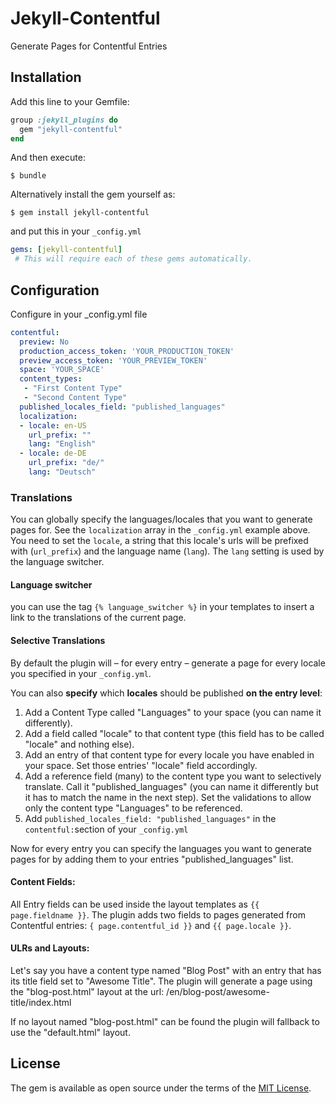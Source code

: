 # Jekyll-Contentful

Generate Pages for Contentful Entries

## Installation

Add this line to your Gemfile:

```ruby
group :jekyll_plugins do
  gem "jekyll-contentful"
end
```

And then execute:

    $ bundle

Alternatively install the gem yourself as:

    $ gem install jekyll-contentful

and put this in your ``_config.yml`` 

```yaml
gems: [jekyll-contentful]
 # This will require each of these gems automatically.
```

## Configuration

Configure in your _config.yml file


```yaml
contentful:
  preview: No 
  production_access_token: 'YOUR_PRODUCTION_TOKEN'
  preview_access_token: 'YOUR_PREVIEW_TOKEN'
  space: 'YOUR_SPACE'
  content_types:
   - "First Content Type"
   - "Second Content Type"
  published_locales_field: "published_languages"
  localization:
  - locale: en-US
    url_prefix: ""
    lang: "English"
  - locale: de-DE
    url_prefix: "de/"
    lang: "Deutsch"
```


### Translations
You can globally specify the languages/locales that you want to generate pages for.
See the ``localization`` array in the ``_config.yml`` example above. You need to set the ``locale``, a string that this locale's urls will be prefixed with (``url_prefix``) and the language name (``lang``). The ``lang`` setting is used by the language switcher.

#### Language switcher
you can use the tag ``{% language_switcher %}`` in your templates to insert a link to the translations of the current page.

#### Selective Translations
By default the plugin will – for every entry – generate a page for every locale you specified in your ``_config.yml``.

You can also **specify** which **locales** should be published **on the entry level**:

1. Add a Content Type called "Languages" to your space (you can name it differently).
2. Add a field called "locale" to that content type (this field has to be called "locale" and nothing else).
3. Add an entry of that content type for every locale you have enabled in your space. Set those entries' "locale" field accordingly.
4. Add a reference field (many) to the content type you want to selectively translate. Call it "published_languages" (you can name it differently but it has to match the name in the next step). Set the validations to allow only the content type "Languages" to be referenced.
5. Add ``published_locales_field: "published_languages"`` in the ``contentful:``section of your ``_config.yml``

Now for every entry you can specify the languages you want to generate pages for by adding them to your entries "published_languages" list.

#### Content Fields:
All Entry fields can be used inside the layout templates as ``{{ page.fieldname }}``.
The plugin adds two fields to pages generated from Contentful entries: ``{ page.contentful_id }}`` and ``{{ page.locale }}``.
  
#### ULRs and Layouts: 
  
Let's say you have a content type named "Blog Post" with an entry that has its title field set to "Awesome Title".
The plugin will generate a page using the "blog-post.html" layout at the url: /en/blog-post/awesome-title/index.html

If no layout named "blog-post.html" can be found the plugin will fallback to use the "default.html" layout.


## License

The gem is available as open source under the terms of the [MIT License](http://opensource.org/licenses/MIT).